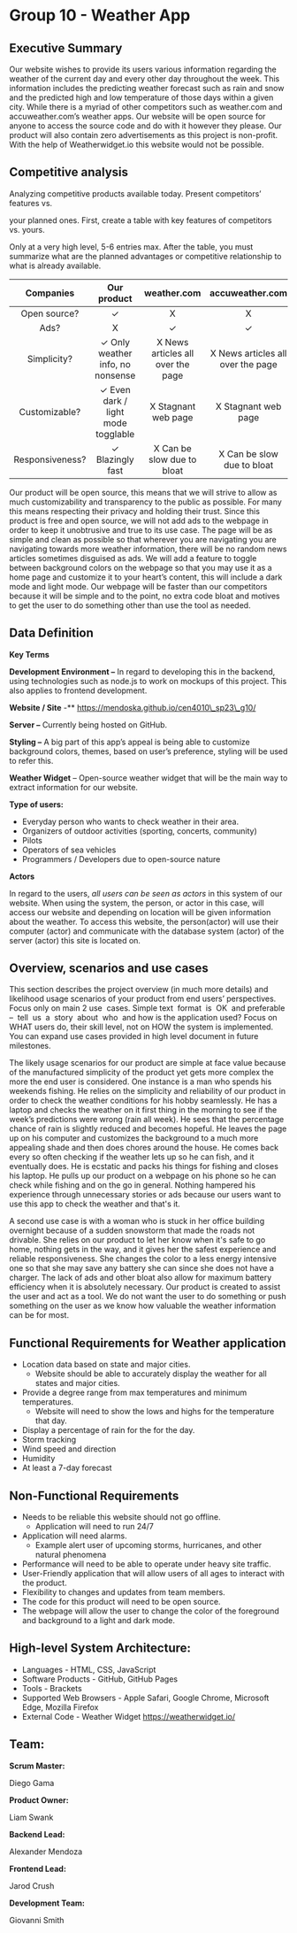 # **Group 10 - Weather App**

## **Executive Summary** 

Our website wishes to provide its users various information regarding the weather of the current day and every other day throughout the week. This information includes the predicting weather forecast such as rain and snow and the predicted high and low temperature of those days within a given city. While there is a myriad of other competitors such as weather.com and accuweather.com’s weather apps. Our website will be open source for anyone to access the source code and do with it however they please. Our product will also contain zero advertisements as this project is non-profit. With the help of Weatherwidget.io this website would not be possible.

## **Competitive analysis** 

Analyzing competitive products available today. Present competitors’ features vs. 

your planned ones. First, create a table with key features of competitors vs. yours. 

Only at a very high level, 5-6 entries max. After the table, you must summarize what are the planned advantages or competitive relationship to what is already available.

|**Companies**|**Our product**|**weather.com**|**accuweather.com**|**forecast.weather.gov**|**wunderground.com**|
| :-: | :-: | :-: | :-: | :-: | :-: |
|Open source?|✓|X|X|X|X|
|Ads?|X|✓|✓|X|✓|
|Simplicity?|✓ Only weather info, no nonsense|X News articles all over the page|X News articles all over the page|X A lot of charts not for the common user|✓ On the simpler side|
|Customizable?|✓ Even dark / light mode togglable|X Stagnant web page|X Stagnant web page|X Stagnant web page|X Stagnant web page|
|Responsiveness?|✓ Blazingly fast|X Can be slow due to bloat|X Can be slow due to bloat|X Can be slow due to bloat|X Can be slow due to bloat|


Our product will be open source, this means that we will strive to allow as much customizability and transparency to the public as possible. For many this means respecting their privacy and holding their trust. Since this product is free and open source, we will not add ads to the webpage in order to keep it unobtrusive and true to its use case. The page will be as simple and clean as possible so that wherever you are navigating you are navigating towards more weather information, there will be no random news articles sometimes disguised as ads. We will add a feature to toggle between background colors on the webpage so that you may use it as a home page and customize it to your heart’s content, this will include a dark mode and light mode. Our webpage will be faster than our competitors because it will be simple and to the point, no extra code bloat and motives to get the user to do something other than use the tool as needed.

## **Data Definition**



**Key Terms**

**Development Environment –** In regard to developing this in the backend, using technologies such as node.js to work on mockups of this project. This also applies to frontend development. 

**Website / Site** -** https://mendoska.github.io/cen4010\_sp23\_g10/

**Server –** Currently being hosted on GitHub.

**Styling –** A big part of this app’s appeal is being able to customize background colors, themes, based on user’s preference, styling will be used to refer this.

**Weather Widget** – Open-source weather widget that will be the main way to extract information for our website.



**Type of users:**

- Everyday person who wants to check weather in their area.
- Organizers of outdoor activities (sporting, concerts, community)
- Pilots
- Operators of sea vehicles
- Programmers / Developers due to open-source nature



**Actors**

In regard to the users, *all users can be seen as actors* in this system of our website. When using the system, the person, or actor in this case, will access our website and depending on location will be given information about the weather. To access this website, the person(actor) will use their computer (actor) and communicate with the database system (actor) of the server (actor) this site is located on.

## **Overview, scenarios and use cases**

This section describes the project overview (in much more details) and likelihood usage scenarios of your product from end users’ perspectives. Focus only on main 2 use  cases. Simple text  format  is  OK  and preferable  –  tell  us  a  story  about  who  and how is the application used? Focus on WHAT users do, their skill level, not on HOW the system is implemented.  You can expand use cases provided in high level document in future milestones.

The likely usage scenarios for our product are simple at face value because of the manufactured simplicity of the product yet gets more complex the more the end user is considered. One instance is a man who spends his weekends fishing. He relies on the simplicity and reliability of our product in order to check the weather conditions for his hobby seamlessly. He has a laptop and checks the weather on it first thing in the morning to see if the week’s predictions were wrong (rain all week). He sees that the percentage chance of rain is slightly reduced and becomes hopeful. He leaves the page up on his computer and customizes the background to a much more appealing shade and then does chores around the house. He comes back every so often checking if the weather lets up so he can fish, and it eventually does. He is ecstatic and packs his things for fishing and closes his laptop. He pulls up our product on a webpage on his phone so he can check while fishing and on the go in general. Nothing hampered his experience through unnecessary stories or ads because our users want to use this app to check the weather and that's it.

A second use case is with a woman who is stuck in her office building overnight because of a sudden snowstorm that made the roads not drivable. She relies on our product to let her know when it's safe to go home, nothing gets in the way, and it gives her the safest experience and reliable responsiveness. She changes the color to a less energy intensive one so that she may save any battery she can since she does not have a charger. The lack of ads and other bloat also allow for maximum battery efficiency when it is absolutely necessary. Our product is created to assist the user and act as a tool. We do not want the user to do something or push something on the user as we know how valuable the weather information can be for most.

## **Functional Requirements for Weather application**

- Location data based on state and major cities.
  - Website should be able to accurately display the weather for all states and major cities.
- Provide a degree range from max temperatures and minimum temperatures.
  - Website will need to show the lows and highs for the temperature that day.
- Display a percentage of rain for the for the day.
- Storm tracking
- Wind speed and direction
- Humidity
- At least a 7-day forecast

## **Non-Functional Requirements**

- Needs to be reliable this website should not go offline.
  - Application will need to run 24/7
- Application will need alarms.
  - Example alert user of upcoming storms, hurricanes, and other natural phenomena
- Performance will need to be able to operate under heavy site traffic.
- User-Friendly application that will allow users of all ages to interact with the product.
- Flexibility to changes and updates from team members.
- The code for this product will need to be open source.
- The webpage will allow the user to change the color of the foreground and background to a light and dark mode.

## **High-level System Architecture:**

- Languages - HTML, CSS, JavaScript
- Software Products - GitHub, GitHub Pages
- Tools - Brackets
- Supported Web Browsers - Apple Safari, Google Chrome, Microsoft Edge, Mozilla Firefox
- External Code - Weather Widget <https://weatherwidget.io/> 

## **Team:**

**Scrum Master:**

Diego Gama

**Product Owner:**

Liam Swank

**Backend Lead:**

Alexander Mendoza

**Frontend Lead:**

Jarod Crush

**Development Team:**

Giovanni Smith
